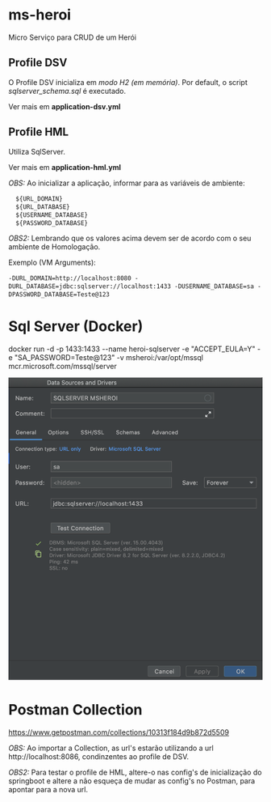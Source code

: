 # ms-heroi
Micro Serviço para CRUD de um Herói

## Profile DSV
O Profile DSV inicializa em *modo H2 (em memória)*. Por default, o script *sqlserver_schema.sql* é executado.

Ver mais em **application-dsv.yml**

## Profile HML
Utiliza SqlServer.

Ver mais em **application-hml.yml**

*OBS:* Ao inicializar a aplicação, informar para as variáveis de ambiente:

```
  ${URL_DOMAIN}
  ${URL_DATABASE}
  ${USERNAME_DATABASE}
  ${PASSWORD_DATABASE}
```

*OBS2:* Lembrando que os valores acima devem ser de acordo com o seu ambiente de Homologação.


Exemplo (VM Arguments):
```
-DURL_DOMAIN=http://localhost:8080 -DURL_DATABASE=jdbc:sqlserver://localhost:1433 -DUSERNAME_DATABASE=sa -DPASSWORD_DATABASE=Teste@123
```

# Sql Server (Docker)
docker run -d -p 1433:1433 --name heroi-sqlserver -e "ACCEPT_EULA=Y" -e "SA_PASSWORD=Teste@123" -v msheroi:/var/opt/mssql mcr.microsoft.com/mssql/server


![Sql Server Connect](src/main/resources/images/sqlserver-connect.png?raw=true "Sql Server Connect")



# Postman Collection
https://www.getpostman.com/collections/10313f184d9b872d5509


*OBS:* Ao importar a Collection, as url's estarão utilizando a url http://localhost:8086, condinzentes ao profile de DSV.

*OBS2:* Para testar o profile de HML, altere-o nas config's de inicialização do springboot e altere a não esqueça de mudar as config's no Postman, para apontar para a nova url. 